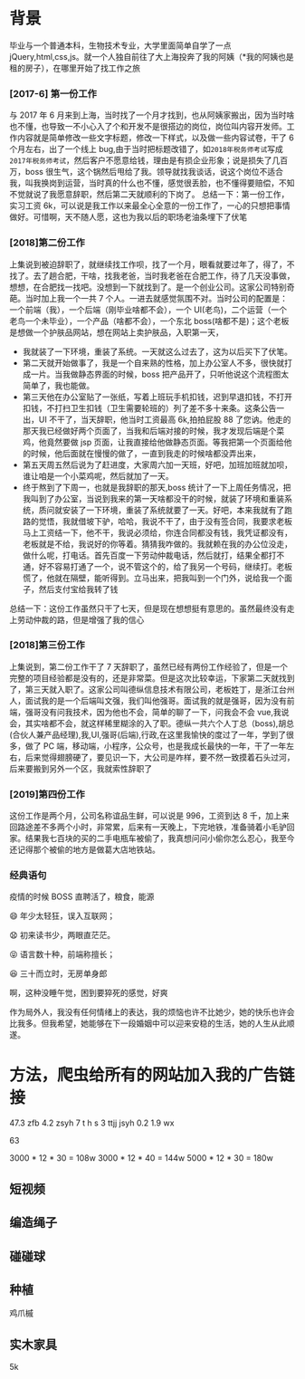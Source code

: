 <!--
 * @Author: sunji 2025506282@qq.com
 * @Date: 2022-09-13 14:28:14
 * @LastEditors: sunji 2025506282@qq.com
 * @LastEditTime: 2022-10-24 11:11:09
 * @FilePath: \front-end\test.md
 * @Description: 这是默认设置,请设置`customMade`, 打开koroFileHeader查看配置 进行设置: https://github.com/OBKoro1/koro1FileHeader/wiki/%E9%85%8D%E7%BD%AE
-->

# 背景

毕业与一个普通本科，生物技术专业，大学里面简单自学了一点 jQuery,html,css,js。就一个人独自前往了大上海投奔了我的阿姨（\*我的阿姨也是租的房子），在哪里开始了找工作之旅

### [2017-6] 第一份工作

与 2017 年 6 月来到上海，当时找了一个月才找到，也从阿姨家搬出，因为当时啥也不懂，也导致一不小心入了个和开发不是很搭边的岗位，岗位叫内容开发师。工作内容就是简单修改一些文字标题，修改一下样式，以及做一些内容试卷，干了 6 个月左右，出了一个线上 bug,由于当时把标题改错了，如`2018年税务师考试`写成`2017年税务师考试`，然后客户不愿意给钱，理由是有损企业形象；说是损失了几百万，boss 很生气，这个锅然后甩给了我。领导就找我谈话，说这个岗位不适合我，叫我换岗到运营，当时真的什么也不懂，感觉很丢脸，也不懂得要赔偿，不知不觉就说了我愿意辞职，然后第二天就顺利的下岗了。
总结一下：第一份工作，实习工资 6k，可以说是我工作以来最全心全意的一份工作了，一心的只想把事情做好。可惜啊，天不随人愿，这也为我以后的职场老油条埋下了伏笔

### [2018]第二份工作

上集说到被迫辞职了，就继续找工作呗，找了一个月，眼看就要过年了，得了，不找了。去了趟合肥，干啥，找我老爸，当时我老爸在合肥工作，待了几天没事做，想想，在合肥找一找吧。没想到一下就找到了。是一个创业公司。这家公司特别奇葩。当时加上我一个一共 7 个人。一进去就感觉氛围不对。当时公司的配置是：一个前端（我），一个后端（刚毕业啥都不会），一个 UI(老鸟)，二个运营（一个老鸟一个未毕业），一个产品（啥都不会），一个东北 boss(啥都不是)；这个老板是想做一个护肤品网站，想在网站上卖护肤品，入职第一天，

- 我就装了一下环境，重装了系统。一天就这么过去了，这为以后买下了伏笔。
- 第二天就开始做事了，我是一个自来熟的性格，加上办公室人不多，很快就打成一片。当我做静态界面的时候，boss 把产品开了，只听他说这个流程图太简单了，我也能做。
- 第三天他在办公室贴了一张纸，写着上班玩手机扣钱，迟到早退扣钱，不打开扣钱，不打扫卫生扣钱（卫生需要轮班的）列了差不多十来条。这条公告一出，UI 不干了，当天辞职，他当时工资最高 6k,拍拍屁股 88 了您讷。他走的那天我已经做好两个页面了，当我和后端对接的时候，我才发现后端是个菜鸡，他竟然要做 jsp 页面，让我直接给他做静态页面。等我把第一个页面给他的时候，他后面就在慢慢的做了，一直到我走的时候啥都没弄出来，
- 第五天周五然后说为了赶进度，大家周六加一天班，好吧，加班加班就加呗，谁让咱是一个小菜鸡呢，然后就加了一天。
- 终于熬到了下周一，也就是我辞职的那天,boss 统计了一下上周任务情况，把我叫到了办公室，当说到我来的第一天啥都没干的时候，就装了环境和重装系统，质问就安装了一下环境，重装了系统就要了一天。好吧，本来我就有了跑路的觉悟，我就借坡下驴，哈哈，我说不干了，由于没有签合同，我要求老板马上工资结一下，他不干，我说必须给，你连合同都没有钱，我凭证都没有，老板就是不给，我说好的你等着。猜猜我咋做的。我就赖在我的办公位没走，做什么呢，打电话。首先百度一下劳动仲裁电话，然后就打，结果全都打不通，好不容易打通了一个，说不管这个的，给了我另一个号码，继续打。老板慌了，他就在隔壁，能听得到。立马出来，把我叫到一个门外，说给我一个面子，然后支付宝给我转了钱

总结一下：这份工作虽然只干了七天，但是现在想想挺有意思的。虽然最终没有走上劳动仲裁的路，但是增强了我的信心

### [2018]第三份工作

上集说到，第二份工作干了 7 天辞职了，虽然已经有两份工作经验了，但是一个完整的项目经验都是没有的，还是非常菜。但是这次比较幸运，下家第二天就找到了，第三天就入职了。这家公司叫德纵信息技术有限公司，老板姓丁，是浙江台州人，面试我的是一个后端叫文强，我们叫他强哥。面试我的就是强哥，因为没有前端，强哥没有问我技术，因为他也不会，简单的聊了一下，问我会不会 vue,我说会，其实啥都不会，就这样稀里糊涂的入了职。德纵一共六个人丁总（boss),胡总(合伙人兼产品经理),我,UI,强哥(后端),行政,在这里我愉快的度过了一年，学到了很多，做了 PC 端，移动端，小程序，公众号，也是我成长最快的一年，干了一年左右，后来觉得翅膀硬了，要见识一下，大公司是咋样，要不然一致摸着石头过河，后来要搬到另外一个区，我就索性辞职了

### [2019]第四份工作

这份工作是两个月，公司名称谊品生鲜，可以说是 996，工资到达 8 千，加上来回路途差不多两个小时，非常累，后来有一天晚上，下完地铁，准备骑着小毛驴回家。结果我七百块的买的二手电瓶车被偷了，我真想问问小偷你怎么忍心，我至今还记得那个被偷的地方是做葛大店地铁站。

### 经典语句

疫情的时候 BOSS 直聘活了，粮食，能源

😄 年少太轻狂，误入互联网；

😧 初来读书少，两眼直茫茫。

😝 语言数十种，前端称擅长；

😆 三十而立时，无房单身郎

啊，这种没睡午觉，困到要猝死的感觉，好爽

作为局外人，我没有任何情绪上的表达，我的烦恼也许不比她少，她的快乐也许会比我多。但我希望，她能够在下一段婚姻中可以迎来安稳的生活，她的人生从此顺遂。


# 方法，爬虫给所有的网站加入我的广告链接

47.3 zfb
4.2   zsyh
7  t h s
3  ttjj
jsyh 0.2
1.9 wx

63

3000 * 12 * 30 = 108w
3000 * 12 * 40 = 144w
5000 * 12 * 30 = 180w


## 短视频

## 编造绳子

## 碰碰球

## 种植

鸡爪槭

## 实木家具

5k